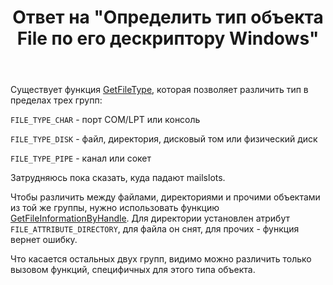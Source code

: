 ﻿---
title: "Ответ на \"Определить тип объекта File по его дескриптору Windows\""
se.owner.user_id: 240512
se.owner.display_name: "MSDN.WhiteKnight"
se.owner.link: "https://ru.stackoverflow.com/users/240512/msdn-whiteknight"
se.answer_id: 814663
se.question_id: 814638
se.post_type: answer
se.score: 2
se.is_accepted: True
---
<p>Существует функция <a href="https://msdn.microsoft.com/en-us/library/windows/desktop/aa364960(v=vs.85).aspx" rel="nofollow noreferrer">GetFileType</a>, которая позволяет различить тип в пределах трех групп:</p>

<p><code>FILE_TYPE_CHAR</code> - порт COM/LPT или консоль</p>

<p><code>FILE_TYPE_DISK</code> - файл, директория, дисковый том или физический диск</p>

<p><code>FILE_TYPE_PIPE</code> - канал или сокет</p>

<p>Затрудняюсь пока сказать, куда падают mailslots.</p>

<p>Чтобы различить между файлами, директориями и прочими объектами из той же группы, нужно использовать функцию <a href="https://msdn.microsoft.com/en-us/library/windows/desktop/aa364952(v=vs.85).aspx" rel="nofollow noreferrer">GetFileInformationByHandle</a>. Для директории установлен атрибут <code>FILE_ATTRIBUTE_DIRECTORY</code>, для файла он снят, для прочих - функция вернет ошибку.</p>

<p>Что касается остальных двух групп, видимо можно различить только вызовом функций, специфичных для этого типа объекта.</p>
